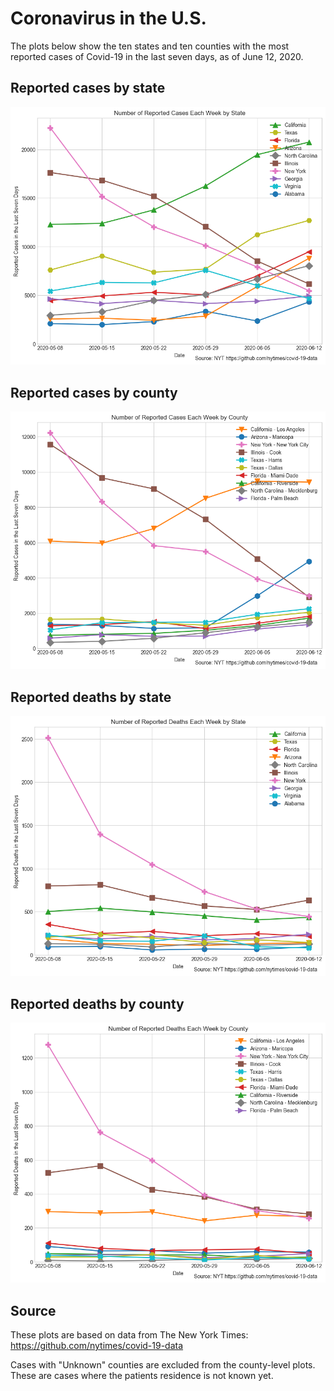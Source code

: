 # Coronavirus in the U.S.

The plots below show the ten states and ten counties with the most reported cases of Covid-19 in the last seven days, as of June 12, 2020. 

## Reported cases by state

![state_cases](plots/state_cases.png)

## Reported cases by county

![county_cases](plots/county_cases.png)

## Reported deaths by state

![state_deaths](plots/state_deaths.png)

## Reported deaths by county

![county_deaths](plots/county_deaths.png)

## Source

These plots are based on data from The New York Times: https://github.com/nytimes/covid-19-data

Cases with "Unknown" counties are excluded from the county-level plots. These are cases where the patients residence is not known yet. 
